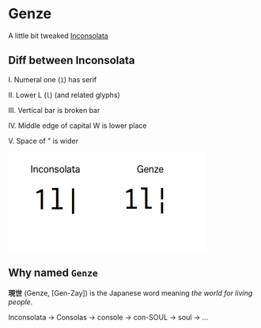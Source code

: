 # Genze
A little bit tweaked [Inconsolata](http://levien.com/type/myfonts/inconsolata.html)

## Diff between Inconsolata
I. Numeral one (`1`) has serif

II. Lower L (`l`) (and related glyphs)

III. Vertical bar is broken bar

IV. Middle edge of capital W is lower place

V. Space of " is wider

![diff image](diff.png)

## Why named `Genze`
**現世** (Genze, \[Gen-Zay\]) is the Japanese word meaning *the world for living people*.

Inconsolata -> Consolas -> console -> con-SOUL -> soul -> ...
